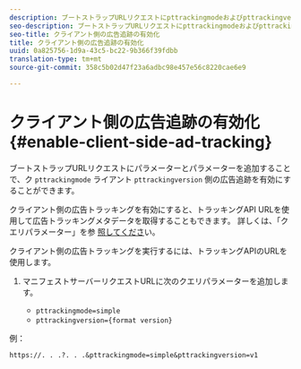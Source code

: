 ```yaml
---
description: ブートストラップURLリクエストにpttrackingmodeおよびpttrackingversionパラメーターを追加することで、クライアント側の広告追跡を有効にできます。
seo-description: ブートストラップURLリクエストにpttrackingmodeおよびpttrackingversionパラメーターを追加することで、クライアント側の広告追跡を有効にできます。
seo-title: クライアント側の広告追跡の有効化
title: クライアント側の広告追跡の有効化
uuid: 0a825756-1d9a-43c5-bc22-9b366f39fdbb
translation-type: tm+mt
source-git-commit: 358c5b02d47f23a6adbc98e457e56c8220cae6e9

---
```



# クライアント側の広告追跡の有効化 {#enable-client-side-ad-tracking}

ブートストラップURLリクエストにパラメーターとパラメーターを追加することで、ク `pttrackingmode` ライアント `pttrackingversion` 側の広告追跡を有効にすることができます。

クライアント側の広告トラッキングを有効にすると、トラッキングAPI URLを使用して広告トラッキングメタデータを取得することもできます。 詳しくは、「クエリパラメーター」を参 [照してくださ](../../msapi-topics/ms-at-effectiveness/notvsdk-csat-ms-interface.md)い。

クライアント側の広告トラッキングを実行するには、トラッキングAPIのURLを使用します。

1. マニフェストサーバーリクエストURLに次のクエリパラメーターを追加します。

   * `pttrackingmode=simple`
   * `pttrackingversion={format version}`

例：

```
https://. . .?. . .&pttrackingmode=simple&pttrackingversion=v1
```

